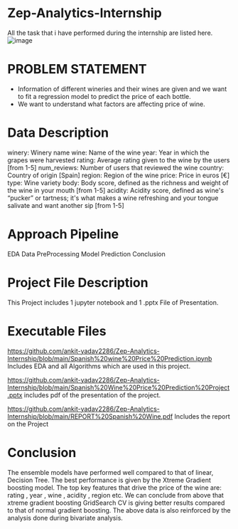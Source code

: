 # Zep-Analytics-Internship
All the task that i have performed during the internship are listed here.
![image](https://user-images.githubusercontent.com/107911669/202438709-ae2a9230-b7de-4e06-a3e7-836680008cd3.png)

# PROBLEM STATEMENT
* Information of different wineries and their wines are given and we want to fit a regression model to predict the price of each bottle.
* We want to understand what factors are affecting price of wine.

# Data Description
winery: Winery name
wine: Name of the wine
year: Year in which the grapes were harvested
rating: Average rating given to the wine by the users [from 1-5]
num_reviews: Number of users that reviewed the wine
country: Country of origin [Spain]
region: Region of the wine
price: Price in euros [€]
type: Wine variety
body: Body score, defined as the richness and weight of the wine in your mouth [from 1-5]
acidity: Acidity score, defined as wine's “pucker” or tartness; it's what makes a wine refreshing and your tongue salivate and want another sip [from 1-5]

# Approach Pipeline
EDA Data PreProcessing Model Prediction Conclusion

# Project File Description
This Project includes 1 jupyter notebook and 1 .pptx File of Presentation.

# Executable Files

https://github.com/ankit-yadav2286/Zep-Analytics-Internship/blob/main/Spanish%20wine%20Price%20Prediction.ipynb  Includes EDA and all Algorithms which are used in this project.
 
https://github.com/ankit-yadav2286/Zep-Analytics-Internship/blob/main/Spanish%20Wine%20Price%20Prediction%20Project.pptx  includes pdf of the presentation of the project.
 
https://github.com/ankit-yadav2286/Zep-Analytics-Internship/blob/main/REPORT%20Spanish%20Wine.pdf Includes the report on the Project
  
 # Conclusion
 The ensemble models have performed well compared to that of linear, Decision Tree.
The best performance is given by the Xtreme Gradient boosting model.
The top key features that drive the price of the wine are: rating , year , wine , acidity , region etc.
We can conclude from above that xtreme gradient boosting GridSearch CV is giving better results compared to that of normal gradient boosting.
The above data is also reinforced by the analysis done during bivariate analysis.


